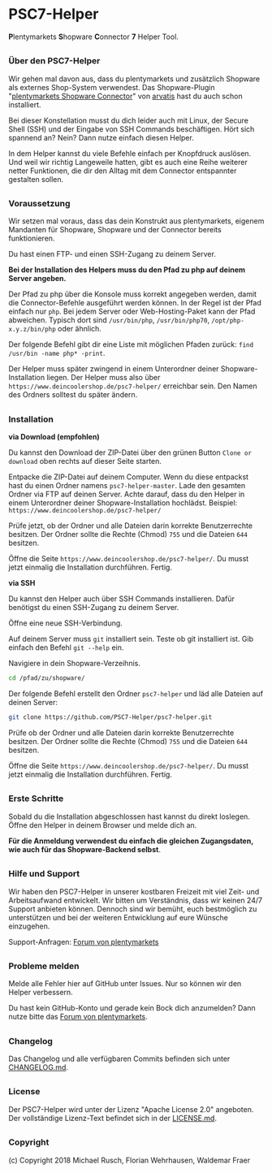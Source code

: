 # PSC7-Helper
**P**lentymarkets **S**hopware **C**onnector **7** Helper Tool.

##

### Über den PSC7-Helper

Wir gehen mal davon aus, dass du plentymarkets und zusätzlich Shopware als externes Shop-System verwendest. Das Shopware-Plugin "[plentymarkets Shopware Connector](https://store.shopware.com/plenty00735f/plentymarkets-shopware-connector.html)" von [arvatis](https://www.arvatis.com/) hast du auch schon installiert.

Bei dieser Konstellation musst du dich leider auch mit Linux, der Secure Shell (SSH) und der Eingabe von SSH Commands beschäftigen. Hört sich spannend an? Nein? Dann nutze einfach diesen Helper.

In dem Helper kannst du viele Befehle einfach per Knopfdruck auslösen. Und weil wir richtig Langeweile hatten, gibt es auch eine Reihe weiterer netter Funktionen, die dir den Alltag mit dem Connector entspannter gestalten sollen.

##

### Voraussetzung

Wir setzen mal voraus, dass das dein Konstrukt aus plentymarkets, eigenem Mandanten für Shopware, Shopware und der Connector bereits funktionieren.

Du hast einen FTP- und einen SSH-Zugang zu deinem Server.

**Bei der Installation des Helpers muss du den Pfad zu php auf deinem Server angeben.**

Der Pfad zu php über die Konsole muss korrekt angegeben werden, damit die Connector-Befehle ausgeführt werden können. In der Regel ist der Pfad einfach nur `php`. Bei jedem Server oder Web-Hosting-Paket kann der Pfad abweichen. Typisch dort sind `/usr/bin/php`, `/usr/bin/php70`, `/opt/php-x.y.z/bin/php` oder ähnlich.

Der folgende Befehl gibt dir eine Liste mit möglichen Pfaden zurück:
`find /usr/bin -name php* -print`.

Der Helper muss später zwingend in einem Unterordner deiner Shopware-Installation liegen. Der Helper muss also über `https://www.deincoolershop.de/psc7-helper/` erreichbar sein. Den Namen des Ordners solltest du später ändern.

##

### Installation

**via Download (empfohlen)**

Du kannst den Download der ZIP-Datei über den grünen Button `Clone or download` oben rechts auf dieser Seite starten.

Entpacke die ZIP-Datei auf deinem Computer. Wenn du diese entpackst hast du einen Ordner namens `psc7-helper-master`. Lade den gesamten Ordner via FTP auf deinen Server. Achte darauf, dass du den Helper in einem Unterordner deiner Shopware-Installation hochlädst. Beispiel: `https://www.deincoolershop.de/psc7-helper/`

Prüfe jetzt, ob der Ordner und alle Dateien darin korrekte Benutzerrechte besitzen. Der Ordner sollte die Rechte (Chmod) `755` und die Dateien `644` besitzen.

Öffne die Seite `https://www.deincoolershop.de/psc7-helper/`. Du musst jetzt einmalig die Installation durchführen. Fertig.

**via SSH**

Du kannst den Helper auch über SSH Commands installieren. Dafür benötigst du einen SSH-Zugang zu deinem Server.

Öffne eine neue SSH-Verbindung.

Auf deinem Server muss `git` installiert sein. Teste ob git installiert ist. Gib einfach den Befehl `git --help` ein.

Navigiere in dein Shopware-Verzeihnis.

```sh
cd /pfad/zu/shopware/
```

Der folgende Befehl erstellt den Ordner `psc7-helper` und läd alle Dateien auf deinen Server:

```sh
git clone https://github.com/PSC7-Helper/psc7-helper.git
```

Prüfe ob der Ordner und alle Dateien darin korrekte Benutzerrechte besitzen. Der Ordner sollte die Rechte (Chmod) `755` und die Dateien `644` besitzen.

Öffne die Seite `https://www.deincoolershop.de/psc7-helper/`. Du musst jetzt einmalig die Installation durchführen. Fertig.

##

### Erste Schritte
Sobald du die Installation abgeschlossen hast kannst du direkt loslegen. Öffne den Helper in deinem Browser und melde dich an.

**Für die Anmeldung verwendest du einfach die gleichen Zugangsdaten, wie auch für das Shopware-Backend selbst**.

##

### Hilfe und Support
Wir haben den PSC7-Helper in unserer kostbaren Freizeit mit viel Zeit- und Arbeitsaufwand entwickelt. Wir bitten um Verständnis, dass wir keinen 24/7 Support anbieten können. Dennoch sind wir bemüht, euch bestmöglich zu unterstützen und bei der weiteren Entwicklung auf eure Wünsche einzugehen.

Support-Anfragen: [Forum von plentymarkets](https://forum.plentymarkets.com/t/community-projekt-psc7-helper/)

##

### Probleme melden
Melde alle Fehler hier auf GitHub unter Issues. Nur so können wir den Helper verbessern.

Du hast kein GitHub-Konto und gerade kein Bock dich anzumelden? Dann nutze bitte das [Forum von plentymarkets](https://forum.plentymarkets.com/t/community-projekt-psc7-helper/). 

##

### Changelog
Das Changelog und alle verfügbaren Commits befinden sich unter [CHANGELOG.md](CHANGELOG.md).

##

### License
Der PSC7-Helper wird unter der Lizenz "Apache License 2.0" angeboten. Der vollständige Lizenz-Text befindet sich in der [LICENSE.md](LICENSE.md).

##

### Copyright
(c) Copyright 2018 Michael Rusch, Florian Wehrhausen, Waldemar Fraer
